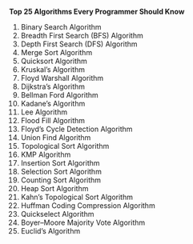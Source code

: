 __Top 25 Algorithms Every Programmer Should Know__

1. Binary Search Algorithm
2. Breadth First Search (BFS) Algorithm
3. Depth First Search (DFS) Algorithm
4. Merge Sort Algorithm
5. Quicksort Algorithm
6. Kruskal’s Algorithm
7. Floyd Warshall Algorithm
8. Dijkstra’s Algorithm
9. Bellman Ford Algorithm
10. Kadane’s Algorithm
11. Lee Algorithm
12. Flood Fill Algorithm
13. Floyd’s Cycle Detection Algorithm
14. Union Find Algorithm
15. Topological Sort Algorithm
16. KMP Algorithm
17. Insertion Sort Algorithm
18. Selection Sort Algorithm
19. Counting Sort Algorithm
20. Heap Sort Algorithm
21. Kahn’s Topological Sort Algorithm
22. Huffman Coding Compression Algorithm
23. Quickselect Algorithm
24. Boyer–Moore Majority Vote Algorithm
25. Euclid’s Algorithm
